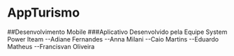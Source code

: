 # AppTurismo
##Desenvolvimento Mobile
###Aplicativo Desenvolvido pela Equipe System Power Iteam
--Adiane Fernandes
--Anna Milani
--Caio Martins
--Eduardo Matheus
--Francisvan Oliveira

